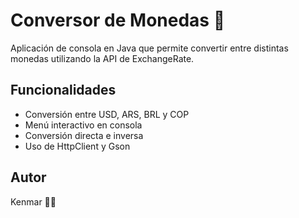 # Conversor de Monedas 💱

Aplicación de consola en Java que permite convertir entre distintas monedas utilizando la API de ExchangeRate.

## Funcionalidades

- Conversión entre USD, ARS, BRL y COP
- Menú interactivo en consola
- Conversión directa e inversa
- Uso de HttpClient y Gson

## Autor

Kenmar 👨‍💻
